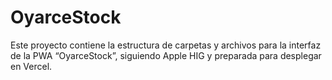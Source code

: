 # OyarceStock

Este proyecto contiene la estructura de carpetas y archivos para la interfaz de la PWA “OyarceStock”,
siguiendo Apple HIG y preparada para desplegar en Vercel.
